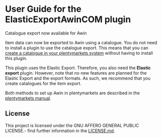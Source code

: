 # User Guide for the ElasticExportAwinCOM plugin

<div class="alert alert-info" role="alert">
Catalogue export now available for Awin
 
Item data can now be exported to Awin using a catalogue. You do not need to install a plugin to use the catalogue export. This means that you can <a href="https://knowledge.plentymarkets.com/en-gb/manual/main/markets/awin.html#catalogue-export" target="_blank">create a catalogue in your plentymarkets system</a> without having to install this plugin.
 
This plugin uses the Elastic Export. Therefore, you also need the **Elastic export** plugin. However, note that no new features are planned for the Elastic Export and the export formats. As such, we recommend that you create catalogues for the item export.
 
Both methods to set up Awin in plentymarkets are described in the <a href="https://knowledge.plentymarkets.com/en-gb/manual/main/markets/awin.html" target="_blank">plentymarkets manual</a>.

## License

This project is licensed under the GNU AFFERO GENERAL PUBLIC LICENSE.- find further information in the [LICENSE.md](https://github.com/plentymarkets/plugin-elastic-export-awin-com/blob/master/LICENSE.md).
